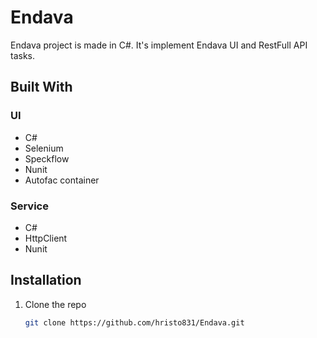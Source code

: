 # Endava
Endava project is made in C#. It's implement Endava UI and RestFull API tasks.

## Built With
### UI
* C#
* Selenium
* Speckflow
* Nunit
* Autofac container
  
### Service
* C#
* HttpClient
* Nunit

## Installation

1. Clone the repo
   ```sh
   git clone https://github.com/hristo831/Endava.git
   ```
